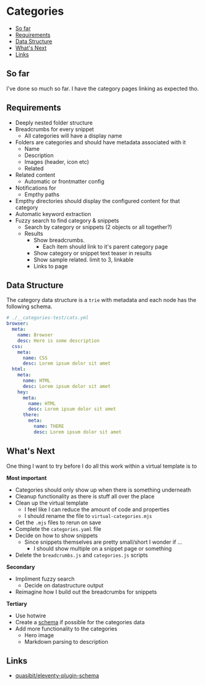 # Categories
- [So far](#so-far)
- [Requirements](#requirements)
- [Data Structure](#data-structure)
- [What's Next](#whats-next)
- [Links](#links)

## So far
I've done so much so far. I have the category pages linking as expected tho.

## Requirements
- Deeply nested folder structure
- Breadcrumbs for every snippet
  - All categories will have a display name
- Folders are categories and should have metadata associated with it
  - Name
  - Description
  - Images (header, icon etc)
  - Related
- Related content
  - Automatic or frontmatter config
- Notifications for
  - Empthy paths
- Empthy directories should display the configured content for that category
- Automatic keyword extraction
- Fuzzy search to find category & snippets
  - Search by category or snippets (2 objects or all together?)
  - Results
    - Show breadcrumbs.
      - Each item should link to it's parent category page
    - Show category or snippet text teaser in results 
    - Show sample related. limit to 3, linkable
    - Links to page

## Data Structure
The category data structure is a `trie` with metadata and each node has the following schema.

<!-- I'm not sure exactly how I want to handle the structure yet -->

```yaml
# ./__categories-test/cats.yml
browser:
  meta:
    name: Browser
    desc: Here is some description
  css:
    meta:
      name: CSS
      desc: Lorem ipsum dolor sit amet
  html:
    meta:
      name: HTML
      desc: Lorem ipsum dolor sit amet
    hey:
      meta:
        name: HTML
        desc: Lorem ipsum dolor sit amet
      there:
        meta:
          name: THERE
          desc: Lorem ipsum dolor sit amet
```

## What's Next
One thing I want to try before I do all this work within a virtual template is to

**Most important**
- Categories should only show up when there is something underneath
- Cleanup functionality as there is stuff all over the place
- Clean up the virtual template
  - I feel like I can reduce the amount of code and properties
  - I should rename the file to `virtual-categories.mjs`
- Get the `.mjs` files to rerun on save
- Complete the `categories.yaml` file
- Decide on how to show snippets
  - Since snippets themselves are pretty small/short I wonder if ...
    - I should show multiple on a snippet page or something
- Delete the `breadcrumbs.js` and `categories.js` scripts

**Secondary**
- Impliment fuzzy search
  - Decide on datastructure output
- Reimagine how I build out the breadcrumbs for snippets

**Tertiary**
- Use hotwire
- Create a [schema](https://www.11ty.dev/docs/data-validate/) if possible for the categories data
- Add more functionality to the categories
  - Hero image
  - Markdown parsing to description

## Links
- [quasibit/eleventy-plugin-schema](https://github.com/quasibit/eleventy-plugin-schema?tab=readme-ov-file)
